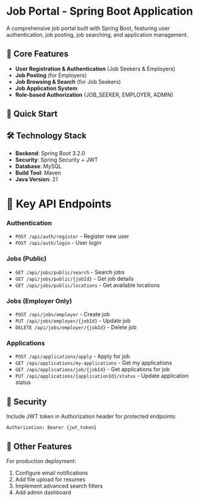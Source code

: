 # Job Portal - Spring Boot Application

A comprehensive job portal built with Spring Boot, featuring user authentication, job posting, job searching, and application management.

## 🎯 Core Features

- **User Registration & Authentication** (Job Seekers & Employers)
- **Job Posting** (for Employers)
- **Job Browsing & Search** (for Job Seekers)
- **Job Application System**
- **Role-based Authorization** (JOB_SEEKER, EMPLOYER, ADMIN)

## 🚀 Quick Start

## 🛠️ Technology Stack

- **Backend**: Spring Boot 3.2.0
- **Security**: Spring Security + JWT
- **Database**: MySQL
- **Build Tool**: Maven
- **Java Version**: 21


# 🔌 Key API Endpoints

### Authentication
- `POST /api/auth/register` - Register new user
- `POST /api/auth/login` - User login

### Jobs (Public)
- `GET /api/jobs/public/search` - Search jobs
- `GET /api/jobs/public/{jobId}` - Get job details
- `GET /api/jobs/public/locations` - Get available locations

### Jobs (Employer Only)
- `POST /api/jobs/employer` - Create job
- `PUT /api/jobs/employer/{jobId}` - Update job
- `DELETE /api/jobs/employer/{jobId}` - Delete job

### Applications
- `POST /api/applications/apply` - Apply for job
- `GET /api/applications/my-applications` - Get my applications
- `GET /api/applications/job/{jobId}` - Get applications for job
- `PUT /api/applications/{applicationId}/status` - Update application status

## 🔐 Security

Include JWT token in Authorization header for protected endpoints:
```http
Authorization: Bearer {jwt_token}
```


## 🚀 Other Features

For production deployment:
1. Configure email notifications
2. Add file upload for resumes
3. Implement advanced search filters
4. Add admin dashboard 
